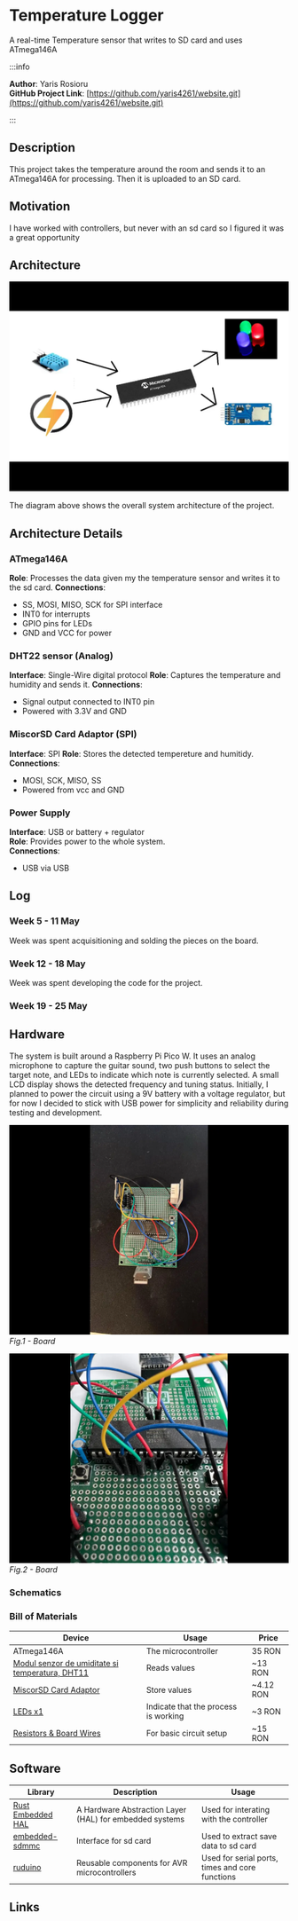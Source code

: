 # Temperature Logger

A real-time Temperature sensor that writes to SD card and uses ATmega146A

:::info

**Author**: Yaris Rosioru \
**GitHub Project Link**: [https://github.com/yaris4261/website.git](https://github.com/yaris4261/website.git)

:::

## Description

This project takes the temperature around the room and sends it to an ATmega146A for processing. Then it is uploaded to an SD card.

## Motivation

I have worked with controllers, but never with an sd card so I figured it was a great opportunity

## Architecture

![System Architecture](./schematic.webp)

The diagram above shows the overall system architecture of the project.

## Architecture Details

### ATmega146A

**Role**: Processes the data given my the temperature sensor and writes it to the sd card.
**Connections**:

- SS, MOSI, MISO, SCK for SPI interface
- INT0 for interrupts
- GPIO pins for LEDs
- GND and VCC for power

### DHT22 sensor (Analog)

**Interface**: Single-Wire digital protocol
**Role**: Captures the temperature and humidity and sends it.
**Connections**:

- Signal output connected to INT0 pin
- Powered with 3.3V and GND

### MiscorSD Card Adaptor (SPI)

**Interface**: SPI
**Role**: Stores the detected tempereture and humitidy.
**Connections**:

- MOSI, SCK, MISO, SS
- Powered from vcc and GND

### Power Supply

**Interface**: USB or battery + regulator  
**Role**: Provides power to the whole system.  
**Connections**:

- USB via USB

## Log

### Week 5 - 11 May

Week was spent acquisitioning and solding the pieces on the board.

### Week 12 - 18 May

Week was spent developing the code for the project.

### Week 19 - 25 May

## Hardware

The system is built around a Raspberry Pi Pico W. It uses an analog microphone to capture the guitar sound, two push buttons to select the target note, and LEDs to indicate which note is currently selected. A small LCD display shows the detected frequency and tuning status. Initially, I planned to power the circuit using a 9V battery with a voltage regulator, but for now I decided to stick with USB power for simplicity and reliability during testing and development.

![Board Setup](./Hardware1.webp)
_Fig.1 - Board_

![](./Hardware2.webp)
_Fig.2 - Board_

### Schematics

### Bill of Materials

| Device                                                                                                                                                                                                                                                                                                                         | Usage                                | Price     |
| ------------------------------------------------------------------------------------------------------------------------------------------------------------------------------------------------------------------------------------------------------------------------------------------------------------------------------ | ------------------------------------ | --------- |
| ATmega146A                                                                                                                                                                                                                                                                                                                     | The microcontroller                  | 35 RON    |
| [Modul senzor de umiditate si temperatura, DHT11 ](https://www.bitmi.ro/modul-senzor-de-umiditate-si-temperatura-dht11-ky-015-10637.html?gad_source=1&gad_campaignid=22005721655&gbraid=0AAAAADLag-nrRgYg4Rt1T2ecmHOAM_J4C&gclid=Cj0KCQjwotDBBhCQARIsAG5pinNzNMGnhpjJlUoXjkZ4TzaNTJ04LkMWAzBZeFRMGQgOKkdlPPTcqHAaAtwlEALw_wcB) | Reads values                         | ~13 RON   |
| [MiscorSD Card Adaptor](https://www.bitmi.ro/modul-citire-card-microsd-compatibil-arduino-10384.html?gad_source=1&gad_campaignid=22005142538&gbraid=0AAAAADLag-m83Lwiu1v5T4sZJbaq-0WjL&gclid=Cj0KCQjwotDBBhCQARIsAG5pinNazHpash8o6TZSiqc1cIQK1hN4zRnmVliNjI1x2qSiyOuL4TmbFcEaAllEEALw_wcB)                                     | Store values                         | ~4.12 RON |
| [LEDs x1](https://www.optimusdigital.ro/en/leds/931-5-mm-green-led-with-clear-lens.html?search_query=green+LED+&results=237)                                                                                                                                                                                                   | Indicate that the process is working | ~3 RON    |
| [Resistors & Board Wires](https://www.optimusdigital.ro/en/wires-with-connectors/12-breadboard-jumper-wire-set.html?search_query=Breadboard+Wires&results=142)                                                                                                                                                                 | For basic circuit setup              | ~15 RON   |

## Software

| Library                                                    | Description                                             | Usage                                           |
| ---------------------------------------------------------- | ------------------------------------------------------- | ----------------------------------------------- |
| [Rust Embedded HAL](https://crates.io/crates/embedded-hal) | A Hardware Abstraction Layer (HAL) for embedded systems | Used for interating with the controller         |
| [embedded-sdmmc](https://crates.io/crates/embedded-sdmmc)  | Interface for sd card                                   | Used to extract save data to sd card            |
| [ruduino](https://crates.io/crates/ruduino)                | Reusable components for AVR microcontrollers            | Used for serial ports, times and core functions |

## Links
